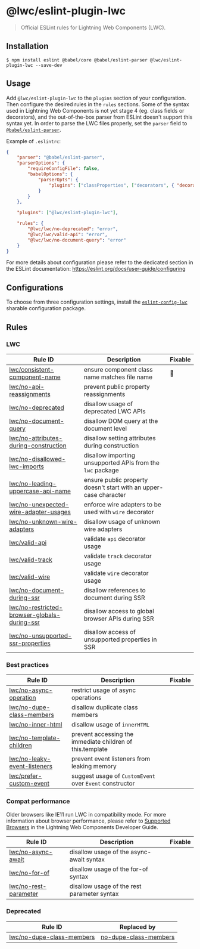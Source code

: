 # @lwc/eslint-plugin-lwc

> Official ESLint rules for Lightning Web Components (LWC).

## Installation

```
$ npm install eslint @babel/core @babel/eslint-parser @lwc/eslint-plugin-lwc --save-dev
```

## Usage

Add `@lwc/eslint-plugin-lwc` to the `plugins` section of your configuration. Then configure the desired rules in the `rules` sections. Some of the syntax used in Lightning Web Components is not yet stage 4 (eg. class fields or decorators), and the out-of-the-box parser from ESLint doesn't support this syntax yet. In order to parse the LWC files properly, set the `parser` field to [`@babel/eslint-parser`](https://github.com/babel/babel/tree/main/eslint/babel-eslint-parser).

Example of `.eslintrc`:

```json
{
    "parser": "@babel/eslint-parser",
    "parserOptions": {
        "requireConfigFile": false,
        "babelOptions": {
            "parserOpts": {
                "plugins": ["classProperties", ["decorators", { "decoratorsBeforeExport": false }]]
            }
        }
    },

    "plugins": ["@lwc/eslint-plugin-lwc"],

    "rules": {
        "@lwc/lwc/no-deprecated": "error",
        "@lwc/lwc/valid-api": "error",
        "@lwc/lwc/no-document-query": "error"
    }
}
```

For more details about configuration please refer to the dedicated section in the ESLint documentation: https://eslint.org/docs/user-guide/configuring

## Configurations

To choose from three configuration settings, install the [`eslint-config-lwc`](https://github.com/salesforce/eslint-config-lwc) sharable configuration package.

## Rules

### LWC

| Rule ID                                                                                                  | Description                                                       | Fixable |
| -------------------------------------------------------------------------------------------------------- | ----------------------------------------------------------------- | ------- |
| [lwc/consistent-component-name](./docs/rules/consistent-component-name.md)                               | ensure component class name matches file name                     | 🔧      |
| [lwc/no-api-reassignments](./docs/rules/no-api-reassignments.md)                                         | prevent public property reassignments                             |         |
| [lwc/no-deprecated](./docs/rules/no-deprecated.md)                                                       | disallow usage of deprecated LWC APIs                             |         |
| [lwc/no-document-query](./docs/rules/no-document-query.md)                                               | disallow DOM query at the document level                          |         |
| [lwc/no-attributes-during-construction](./docs/rules/no-attributes-during-construction.md)               | disallow setting attributes during construction                   |         |
| [lwc/no-disallowed-lwc-imports](./docs/rules/no-disallowed-lwc-imports.md)                               | disallow importing unsupported APIs from the `lwc` package        |         |
| [lwc/no-leading-uppercase-api-name](./docs/rules/no-leading-uppercase-api-name.md)                       | ensure public property doesn't start with an upper-case character |         |
| [lwc/no-unexpected-wire-adapter-usages](./docs/rules/no-unexpected-wire-adapter-usages.md)               | enforce wire adapters to be used with `wire` decorator            |         |
| [lwc/no-unknown-wire-adapters](./docs/rules/no-unknown-wire-adapters.md)                                 | disallow usage of unknown wire adapters                           |         |
| [lwc/valid-api](./docs/rules/valid-api.md)                                                               | validate `api` decorator usage                                    |         |
| [lwc/valid-track](./docs/rules/valid-track.md)                                                           | validate `track` decorator usage                                  |         |
| [lwc/valid-wire](./docs/rules/valid-wire.md)                                                             | validate `wire` decorator usage                                   |         |
| [lwc/no-document-during-ssr](./docs/rules/no-document-during-ssr.md)                                     | disallow references to document during SSR                        |         |
| [lwc/no-restricted-browser-globals-during-ssr](./docs/rules/no-restricted-browser-globals-during-ssr.md) | disallow access to global browser APIs during SSR                 |         |
| [lwc/no-unsupported-ssr-properties](./docs/rules/no-unsupported-ssr-properties.md)                       | disallow access of unsupported properties in SSR                  |         |

### Best practices

| Rule ID                                                                  | Description                                               | Fixable |
| ------------------------------------------------------------------------ | --------------------------------------------------------- | ------- |
| [lwc/no-async-operation](./docs/rules/no-async-operation.md)             | restrict usage of async operations                        |         |
| [lwc/no-dupe-class-members](./docs/rules/no-dupe-class-members.md)       | disallow duplicate class members                          |         |
| [lwc/no-inner-html](./docs/rules/no-inner-html.md)                       | disallow usage of `innerHTML`                             |         |
| [lwc/no-template-children](./docs/rules/no-template-children.md)         | prevent accessing the immediate children of this.template |         |
| [lwc/no-leaky-event-listeners](./docs/rules/no-leaky-event-listeners.md) | prevent event listeners from leaking memory               |         |
| [lwc/prefer-custom-event](./docs/rules/prefer-custom-event.md)           | suggest usage of `CustomEvent` over `Event` constructor   |         |

### Compat performance

Older browsers like IE11 run LWC in compatibility mode. For more information about browser performance, please refer to [Supported Browsers](http://developer.salesforce.com/docs/component-library/documentation/lwc/lwc.get_started_supported_browsers) in the Lightning Web Components Developer Guide.

| Rule ID                                                    | Description                                 | Fixable |
| ---------------------------------------------------------- | ------------------------------------------- | ------- |
| [lwc/no-async-await](./docs/rules/no-async-await.md)       | disallow usage of the async-await syntax    |         |
| [lwc/no-for-of](./docs/rules/no-for-of.md)                 | disallow usage of the for-of syntax         |         |
| [lwc/no-rest-parameter](./docs/rules/no-rest-parameter.md) | disallow usage of the rest parameter syntax |         |

### Deprecated

| Rule ID                                                            | Replaced by                                                                  |
| ------------------------------------------------------------------ | ---------------------------------------------------------------------------- |
| [lwc/no-dupe-class-members](./docs/rules/no-dupe-class-members.md) | [no-dupe-class-members](https://eslint.org/docs/rules/no-dupe-class-members) |
